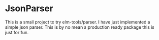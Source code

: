 # JsonParser

This is a small project to try elm-tools/parser. I have just implemented a simple json parser. This is by no mean a production ready package this is just for fun.
